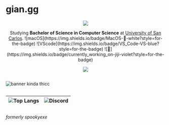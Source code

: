 # gian.gg
<p align="center">
  <a href="https://skillicons.dev">
    <img src="https://skillicons.dev/icons?i=html,css,js,react,nextjs,tailwind,nodejs,php,mysql,python,c,arduino" />
  </a>
</p>

<div align="center">
  Studying <strong>Bachelor of Science in Computer Science</strong> at <a href="https://usc.edu.ph/">University of San Carlos</a>.
  ![macOS](https://img.shields.io/badge/MacOS--white?style=for-the-badge) ![VScode](https://img.shields.io/badge/VS_Code-VS-blue?style=for-the-badge) ![🦉](https://img.shields.io/badge/currently_working_on-jiji-violet?style=for-the-badge)
</div>



<p align="center">
  <a href="https://skillicons.dev">
    <img src="https://skillicons.dev/icons?i=figma,vercel,netlify,firebase,notion,git,github,postman,vscode" />
  </a>
</p>

##
![banner kinda thicc](https://github.com/user-attachments/assets/f3c2010b-9231-40dd-9d4e-40a8b7817e6e)
##

| ![Top Langs](https://github-readme-stats.vercel.app/api/top-langs/?username=gian-gg&layout=compact&theme=transparent&title_color=AFADAF&text_color=AFADAF&hide_border=true)      |   ![Discord](https://discord.c99.nl/widget/theme-4/695491063946674236.png)    |
| ------ | ------ |


##
_formerly spookyexe_
